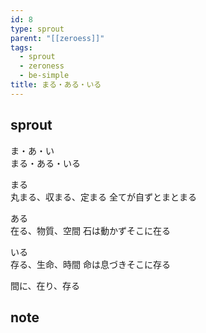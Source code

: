 ```yaml
---
id: 8
type: sprout
parent: "[[zeroess]]"
tags:
  - sprout
  - zeroness
  - be-simple
title: まる・ある・いる
---
```

## sprout
ま・あ・い  
まる・ある・いる

まる  
丸まる、収まる、定まる
全てが自ずとまとまる

ある  
在る、物質、空間
石は動かずそこに在る

いる  
存る、生命、時間
命は息づきそこに存る

間に、在り、存る
## note

